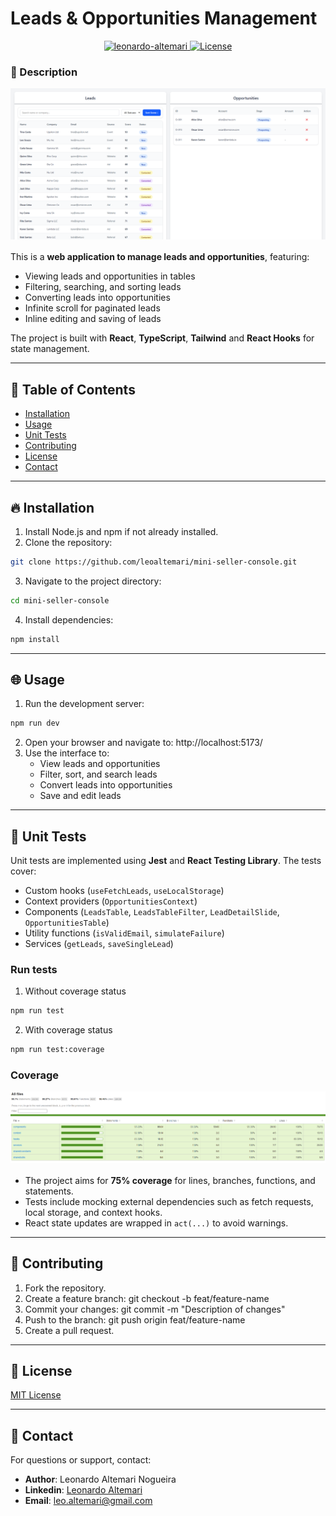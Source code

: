 # Leads & Opportunities Management

<div align="center">
  <a href="https://www.linkedin.com/in/leonardo-altemari-008a8017b/">
    <img alt="leonardo-altemari" src="https://img.shields.io/badge/made%20by-Leonardo%20Altemari-brightgreen" />
  </a>

  <a href="https://github.com/leoaltemari/leads-opportunities/blob/development/LICENSE">
    <img alt="License" src="https://img.shields.io/badge/license-MIT-brightgreen" />
  </a>
</div>

### 🚀 Description

<div style="margin-bottom: 16px;" align="center">
  <img alt="" width="600px" src="./public/github/ui-example.png" />
</div>

This is a **web application to manage leads and opportunities**, featuring:

- Viewing leads and opportunities in tables
- Filtering, searching, and sorting leads
- Converting leads into opportunities
- Infinite scroll for paginated leads
- Inline editing and saving of leads

The project is built with **React**, **TypeScript**, **Tailwind** and **React Hooks** for state management.

---

## 📜 Table of Contents

- [Installation](#installation)
- [Usage](#usage)
- [Unit Tests](#unit-tests)
- [Contributing](#contributing)
- [License](#license)
- [Contact](#contact)

---

## 🔥 Installation

1. Install Node.js and npm if not already installed.
2. Clone the repository:
  ```bash
git clone https://github.com/leoaltemari/mini-seller-console.git
  ```
3. Navigate to the project directory:
  ```bash
cd mini-seller-console
  ```
4. Install dependencies:
  ```bash
npm install
  ```
---

## 🌐 Usage

1. Run the development server:
  ```bash
npm run dev
  ```
2. Open your browser and navigate to: http://localhost:5173/
3. Use the interface to:
   - View leads and opportunities
   - Filter, sort, and search leads
   - Convert leads into opportunities
   - Save and edit leads

---

## 🧪 Unit Tests

Unit tests are implemented using **Jest** and **React Testing Library**. The tests cover:

- Custom hooks (`useFetchLeads`, `useLocalStorage`)
- Context providers (`OpportunitiesContext`)
- Components (`LeadsTable`, `LeadsTableFilter`, `LeadDetailSlide`, `OpportunitiesTable`)
- Utility functions (`isValidEmail`, `simulateFailure`)
- Services (`getLeads`, `saveSingleLead`)

### Run tests
1. Without coverage status
```bash
npm run test
```
2. With coverage status
```bash
npm run test:coverage
```

### Coverage
<div style="margin-bottom: 16px;" align="center">
  <img alt="" width="600px" src="./public/github/coverage.png" />
</div>

- The project aims for **75% coverage** for lines, branches, functions, and statements.
- Tests include mocking external dependencies such as fetch requests, local storage, and context hooks.
- React state updates are wrapped in `act(...)` to avoid warnings.

---

## 👥 Contributing

1. Fork the repository.
2. Create a feature branch:
   git checkout -b feat/feature-name
3. Commit your changes:
   git commit -m "Description of changes"
4. Push to the branch:
   git push origin feat/feature-name
5. Create a pull request.

---

## 🔐 License

[MIT License](LICENSE)

---

## 📱 Contact

For questions or support, contact:

- **Author**: Leonardo Altemari Nogueira
- **Linkedin**: [Leonardo Altemari](https://www.linkedin.com/in/leonardo-altemari/)
- **Email**: leo.altemari@gmail.com

